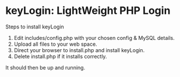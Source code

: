 keyLogin: LightWeight PHP Login
===========

Steps to install keyLogin

1. Edit includes/config.php with your chosen config & MySQL details.
2. Upload all files to your web space.
3. Direct your browser to install.php and install keyLogin.
4. Delete install.php if it installs correctly.

It should then be up and running.